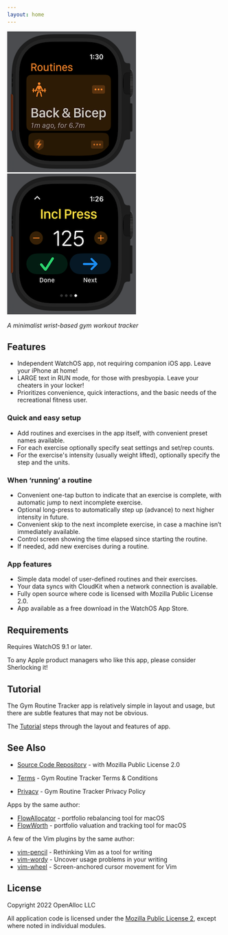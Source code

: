 ```yaml
---
layout: home
---
```


![Main Sample](/assets/images/routine-list-display.png)
![Exercise Run Sample](/assets/images/exercise-run-display.png)

_A minimalist wrist-based gym workout tracker_

## Features

- Independent WatchOS app, not requiring companion iOS app. Leave your iPhone at home!
- LARGE text in RUN mode, for those with presbyopia. Leave your cheaters in your locker!
- Prioritizes convenience, quick interactions, and the basic needs of the recreational fitness user.

### Quick and easy setup

- Add routines and exercises in the app itself, with convenient preset names available.
- For each exercise optionally specify seat settings and set/rep counts. 
- For the exercise's intensity (usually weight lifted), optionally specify the step and the units.

### When ‘running’ a routine

- Convenient one-tap button to indicate that an exercise is complete, with automatic jump to next incomplete exercise.
- Optional long-press to automatically step up (advance) to next higher intensity in future.
- Convenient skip to the next incomplete exercise, in case a machine isn’t immediately available.
- Control screen showing the time elapsed since starting the routine.
- If needed, add new exercises during a routine.

### App features 

- Simple data model of user-defined routines and their exercises.
- Your data syncs with CloudKit when a network connection is available.
- Fully open source where code is licensed with Mozilla Public License 2.0.
- App available as a free download in the WatchOS App Store. 

## Requirements

Requires WatchOS 9.1 or later.

To any Apple product managers who like this app, please consider Sherlocking it!

## Tutorial

The Gym Routine Tracker app is relatively simple in layout and usage, but there are subtle features that may not be obvious.

The [Tutorial](/tutorial/) steps through the layout and features of app.

## See Also

* [Source Code Repository](https://github.com/gym-routine-tracker/Gym-Routine-Tracker-Watch-App) - with Mozilla Public License 2.0

* [Terms](/terms/) - Gym Routine Tracker Terms & Conditions
* [Privacy](/privacy/) - Gym Routine Tracker Privacy Policy

Apps by the same author:

* [FlowAllocator](https://openalloc.github.io/FlowAllocator/index.html) - portfolio rebalancing tool for macOS
* [FlowWorth](https://openalloc.github.io/FlowWorth/index.html) - portfolio valuation and tracking tool for macOS

A few of the Vim plugins by the same author:

* [vim-pencil](https://github.com/preservim/vim-pencil) - Rethinking Vim as a tool for writing
* [vim-wordy](https://github.com/preservim/vim-wordy) - Uncover usage problems in your writing
* [vim-wheel](https://github.com/preservim/vim-wheel) - Screen-anchored cursor movement for Vim

## License

Copyright 2022 OpenAlloc LLC

All application code is licensed under the [Mozilla Public License 2](https://www.mozilla.org/en-US/MPL/2.0/), except where noted in individual modules.

